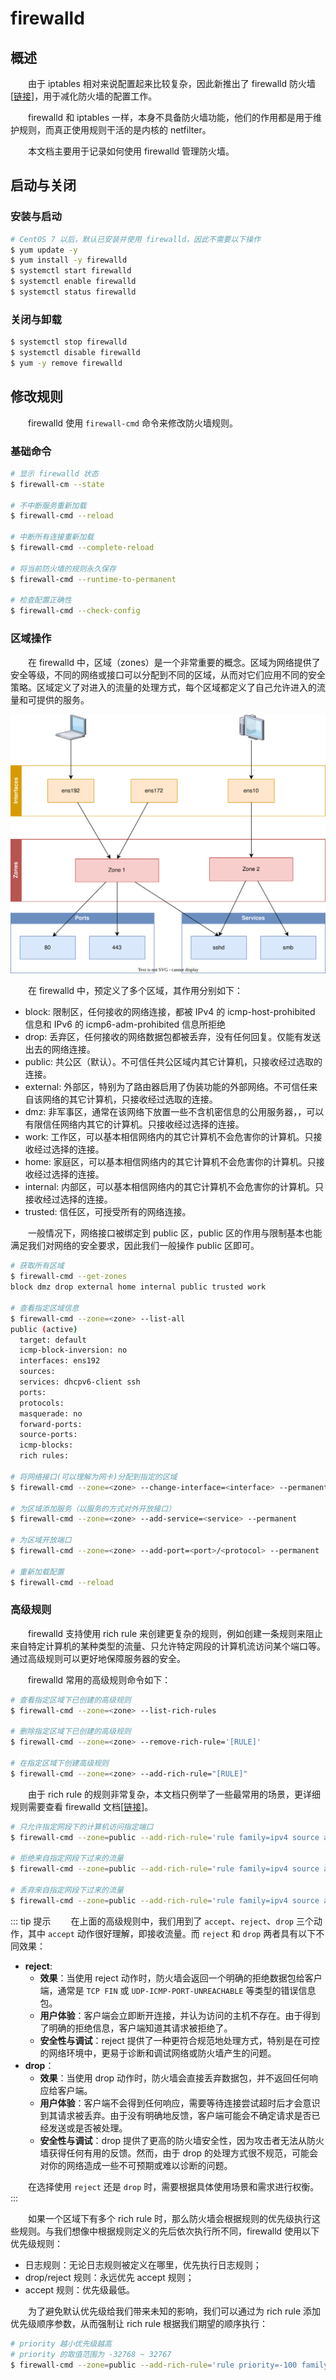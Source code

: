 # firewalld
## 概述
&emsp;&emsp;由于 iptables 相对来说配置起来比较复杂，因此新推出了 firewalld 防火墙[[链接](https://firewalld.org)]，用于减化防火墙的配置工作。

&emsp;&emsp;firewalld 和 iptables 一样，本身不具备防火墙功能，他们的作用都是用于维护规则，而真正使用规则干活的是内核的 netfilter。

&emsp;&emsp;本文档主要用于记录如何使用 firewalld 管理防火墙。

## 启动与关闭
### 安装与启动

```bash
# CentOS 7 以后，默认已安装并使用 firewalld，因此不需要以下操作
$ yum update -y
$ yum install -y firewalld
$ systemctl start firewalld
$ systemctl enable firewalld
$ systemctl status firewalld
```

### 关闭与卸载

```bash
$ systemctl stop firewalld
$ systemctl disable firewalld
$ yum -y remove firewalld
```

## 修改规则
&emsp;&emsp;firewalld 使用 `firewall-cmd` 命令来修改防火墙规则。

### 基础命令

```bash
# 显示 firewalld 状态
$ firewall-cm --state

# 不中断服务重新加载
$ firewall-cmd --reload

# 中断所有连接重新加载
$ firewall-cmd --complete-reload

# 将当前防火墙的规则永久保存
$ firewall-cmd --runtime-to-permanent

# 检查配置正确性
$ firewall-cmd --check-config
```

### 区域操作
&emsp;&emsp;在 firewalld 中，区域（zones）是一个非常重要的概念。区域为网络提供了安全等级，不同的网络或接口可以分配到不同的区域，从而对它们应用不同的安全策略。区域定义了对进入的流量的处理方式，每个区域都定义了自己允许进入的流量和可提供的服务。

![](./assets/firewalld.svg)

&emsp;&emsp;在 firewalld 中，预定义了多个区域，其作用分别如下：

- block: 限制区，任何接收的网络连接，都被 IPv4 的 icmp-host-prohibited 信息和 IPv6 的 icmp6-adm-prohibited 信息所拒绝
- drop: 丢弃区，任何接收的网络数据包都被丢弃，没有任何回复。仅能有发送出去的网络连接。
- public: 共公区（默认）。不可信任共公区域内其它计算机，只接收经过选取的连接。
- external: 外部区，特别为了路由器启用了伪装功能的外部网络。不可信任来自该网络的其它计算机，只接收经过选取的连接。
- dmz: 非军事区，通常在该网络下放置一些不含机密信息的公用服务器，，可以有限信任网络内其它的计算机。只接收经过选择的连接。
- work: 工作区，可以基本相信网络内的其它计算机不会危害你的计算机。只接收经过选择的连接。
- home: 家庭区，可以基本相信网络内的其它计算机不会危害你的计算机。只接收经过选择的连接。
- internal: 内部区，可以基本相信网络内的其它计算机不会危害你的计算机。只接收经过选择的连接。
- trusted: 信任区，可授受所有的网络连接。

&emsp;&emsp;一般情况下，网络接口被绑定到 public 区，public 区的作用与限制基本也能满足我们对网络的安全要求，因此我们一般操作 public 区即可。

```bash
# 获取所有区域
$ firewall-cmd --get-zones
block dmz drop external home internal public trusted work

# 查看指定区域信息
$ firewall-cmd --zone=<zone> --list-all
public (active)
  target: default
  icmp-block-inversion: no
  interfaces: ens192
  sources: 
  services: dhcpv6-client ssh
  ports: 
  protocols: 
  masquerade: no
  forward-ports: 
  source-ports: 
  icmp-blocks: 
  rich rules:

# 将网络接口(可以理解为网卡)分配到指定的区域
$ firewall-cmd --zone=<zone> --change-interface=<interface> --permanent

# 为区域添加服务（以服务的方式对外开放接口）
$ firewall-cmd --zone=<zone> --add-service=<service> --permanent

# 为区域开放端口
$ firewall-cmd --zone=<zone> --add-port=<port>/<protocol> --permanent

# 重新加载配置
$ firewall-cmd --reload
```

### 高级规则
&emsp;&emsp;firewalld 支持使用 rich rule 来创建更复杂的规则，例如创建一条规则来阻止来自特定计算机的某种类型的流量、只允许特定网段的计算机流访问某个端口等。通过高级规则可以更好地保障服务器的安全。

&emsp;&emsp;firewalld 常用的高级规则命令如下：

```bash
# 查看指定区域下已创建的高级规则
$ firewall-cmd --zone=<zone> --list-rich-rules

# 删除指定区域下已创建的高级规则
$ firewall-cmd --zone=<zone> --remove-rich-rule='[RULE]'

# 在指定区域下创建高级规则
$ firewall-cmd --zone=<zone> --add-rich-rule="[RULE]"
```

&emsp;&emsp;由于 rich rule 的规则非常复杂，本文档只例举了一些最常用的场景，更详细规则需要查看 firewalld 文档[[链接](https://firewalld.org/documentation/man-pages/firewalld.richlanguage.html)]。

```bash
# 只允许指定网段下的计算机访问指定端口
$ firewall-cmd --zone=public --add-rich-rule='rule family=ipv4 source address=192.168.0.1/24 port port=3000 protocol=tcp accept'

# 拒绝来自指定网段下过来的流量
$ firewall-cmd --zone=public --add-rich-rule='rule family=ipv4 source address=192.168.0.1/24 reject'

# 丢弃来自指定网段下过来的流量
$ firewall-cmd --zone=public --add-rich-rule='rule family=ipv4 source address=192.168.0.1/24 drop'
```

::: tip 提示
&emsp;&emsp;在上面的高级规则中，我们用到了 `accept`、`reject`、`drop` 三个动作，其中 `accept` 动作很好理解，即接收流量。而 `reject` 和 `drop` 两者具有以下不同效果：

- **reject**:
   - **效果**：当使用 reject 动作时，防火墙会返回一个明确的拒绝数据包给客户端，通常是 `TCP FIN` 或 `UDP-ICMP-PORT-UNREACHABLE` 等类型的错误信息包。
   - **用户体验**：客户端会立即断开连接，并认为访问的主机不存在。由于得到了明确的拒绝信息，客户端知道其请求被拒绝了。
   - **安全性与调试**：reject 提供了一种更符合规范地处理方式，特别是在可控的网络环境中，更易于诊断和调试网络或防火墙产生的问题。
- **drop**：
   - **效果**：当使用 drop 动作时，防火墙会直接丢弃数据包，并不返回任何响应给客户端。
   - **用户体验**：客户端不会得到任何响应，需要等待连接尝试超时后才会意识到其请求被丢弃。由于没有明确地反馈，客户端可能会不确定请求是否已经发送或是否被处理。
   - **安全性与调试**：drop 提供了更高的防火墙安全性，因为攻击者无法从防火墙获得任何有用的反馈。然而，由于 drop 的处理方式很不规范，可能会对你的网络造成一些不可预期或难以诊断的问题。

&emsp;&emsp;在选择使用 `reject` 还是 `drop` 时，需要根据具体使用场景和需求进行权衡。
:::

&emsp;&emsp;如果一个区域下有多个 rich rule 时，那么防火墙会根据规则的优先级执行这些规则。与我们想像中根据规则定义的先后依次执行所不同，firewalld 使用以下优先级规则：

- 日志规则：无论日志规则被定义在哪里，优先执行日志规则；
- drop/reject 规则：永远优先 accept 规则；
- accept 规则：优先级最低。

&emsp;&emsp;为了避免默认优先级给我们带来未知的影响，我们可以通过为 rich rule 添加优先级顺序参数，从而强制让 rich rule 根据我们期望的顺序执行：

```bash
# priority 越小优先级越高
# priority 的取值范围为 -32768 ~ 32767 
$ firewall-cmd --zone=public --add-rich-rule='rule priority=-100 family=ipv4 source address=192.168.0.1/24 port port=3000 protocol=tcp accept'
```